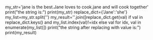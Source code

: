 my_str='jane is the best.Jane loves to cook.jane and will cook together'
print("the string is:")
print(my_str)
replace_dict={'Jane':'she'}
my_list=my_str.split('')
my_result=''.join([replace_dict.get(val) if val in replace_dict.keys() and my_list.index(val)!=idx else val for idx, val in enumerate(my_list)])
print("the string after replacing with value is:")
print(my_result)
